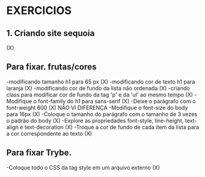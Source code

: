 # EXERCICIOS 

## 1. Criando site sequoia
(X)



## Para fixar. frutas/cores
-modificando tamanho h1 para 65 px (X)
-modificando cor de texto h1 para laranja (X)
-modificando cor de fundo da lista não ordenada (X)
-criando class para modificar cor de fundo da tag 'p' e da 'ul' ao mesmo tempo (X)
-Modifique o font-family do h1 para sans-serif (X)
-Deixe o parágrafo com o font-weight 600 (X) NÃO VI DIFERENÇA
-Modifique o font-size do body para 16px (X)
-Coloque o tamanho do parágrafo com o tamanho de 3 vezes o padrão do body (X)
-Explore as propriedades font-style, line-height, text-align e text-decoration (X)
-Troque a cor de fundo de cada item da lista para a cor correspondente ao texto (X)

## Para fixar Trybe.
-Coloque todo o CSS da tag style em um arquivo externo (X)